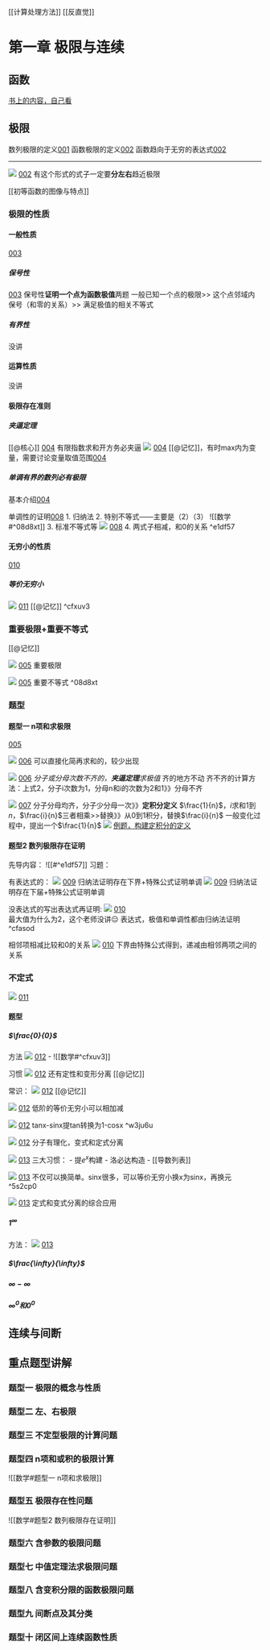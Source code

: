 [[计算处理方法]] [[反直觉]]
# 第一章 极限与连续
## 函数
[书上的内容，自己看](bookxnotepro://opennote/?nb={bf3dc445-0c59-4185-bcd0-3d63797cc6cb}&book=5a091f463109e55808917619f8d3498b&page=11&x=1084&y=1811&id=1034)

## 极限

数列极限的定义[001](bookxnotepro://opennote/?nb={bf3dc445-0c59-4185-bcd0-3d63797cc6cb}&book=43a8ddb447e812db0b53f95f0fb7e921&page=0&x=102&y=239&id=1045)
函数极限的定义[002](bookxnotepro://opennote/?nb={bf3dc445-0c59-4185-bcd0-3d63797cc6cb}&book=43a8ddb447e812db0b53f95f0fb7e921&page=1&x=103&y=85&id=1046)
函数趋向于无穷的表达式[002](bookxnotepro://opennote/?nb={bf3dc445-0c59-4185-bcd0-3d63797cc6cb}&book=43a8ddb447e812db0b53f95f0fb7e921&page=1&x=104&y=660&id=1084)

---
![](Attachment/20220708232608.png)
	 [002](bookxnotepro://opennote/?nb={bf3dc445-0c59-4185-bcd0-3d63797cc6cb}&book=43a8ddb447e812db0b53f95f0fb7e921&page=1&x=215&y=374&id=1082)
	 有这个形式的式子一定要**分左右**趋近极限

[[初等函数的图像与特点]]

### 极限的性质
#### 一般性质
[003](bookxnotepro://opennote/?nb={bf3dc445-0c59-4185-bcd0-3d63797cc6cb}&book=43a8ddb447e812db0b53f95f0fb7e921&page=2&x=115&y=316&id=1085)

##### 保号性
[003](bookxnotepro://opennote/?nb={bf3dc445-0c59-4185-bcd0-3d63797cc6cb}&book=43a8ddb447e812db0b53f95f0fb7e921&page=2&x=135&y=405&id=1087)
保号性**证明一个点为函数极值**两题
	一般已知一个点的极限>> 这个点邻域内保号（和零的关系）>> 满足极值的相关不等式

##### 有界性
没讲

#### 运算性质
没讲

#### 极限存在准则
##### 夹逼定理
[[@核心]] [004](bookxnotepro://opennote/?nb={bf3dc445-0c59-4185-bcd0-3d63797cc6cb}&book=43a8ddb447e812db0b53f95f0fb7e921&page=3&x=142&y=84&id=1089)
有限指数求和开方务必夹逼
![](Attachment/20220709001446.png)
	 [004](bookxnotepro://opennote/?nb={bf3dc445-0c59-4185-bcd0-3d63797cc6cb}&book=43a8ddb447e812db0b53f95f0fb7e921&page=3&x=242&y=244&id=1088)
	 [[@记忆]]，有时max内为变量，需要讨论变量取值范围[004](bookxnotepro://opennote/?nb={bf3dc445-0c59-4185-bcd0-3d63797cc6cb}&book=43a8ddb447e812db0b53f95f0fb7e921&page=3&x=334&y=336&id=1090)

##### 单调有界的数列必有极限
基本介绍[004](bookxnotepro://opennote/?nb={bf3dc445-0c59-4185-bcd0-3d63797cc6cb}&book=43a8ddb447e812db0b53f95f0fb7e921&page=3&x=107&y=469&id=1092)

单调性的证明[008](bookxnotepro://opennote/?nb={bf3dc445-0c59-4185-bcd0-3d63797cc6cb}&book=43a8ddb447e812db0b53f95f0fb7e921&page=7&x=232&y=579&id=1107)
	1. 归纳法
	2. 特别不等式——主要是（2）（3）
		![[数学#^08d8xt]]
	3. 标准不等式等
		![](Attachment/20220709012549.png)
		 [008](bookxnotepro://opennote/?nb={bf3dc445-0c59-4185-bcd0-3d63797cc6cb}&book=43a8ddb447e812db0b53f95f0fb7e921&page=7&x=260&y=704&id=1108) 
	4. 两式子相减，和0的关系
	^e1df57
#### 无穷小的性质
[010](bookxnotepro://opennote/?nb={bf3dc445-0c59-4185-bcd0-3d63797cc6cb}&book=43a8ddb447e812db0b53f95f0fb7e921&page=9&x=143&y=490&id=1121)

##### 等价无穷小

![](Attachment/20220711023930.png)
	 [011](bookxnotepro://opennote/?nb={bf3dc445-0c59-4185-bcd0-3d63797cc6cb}&book=43a8ddb447e812db0b53f95f0fb7e921&page=10&x=248&y=270&id=1120)
	 [[@记忆]]
	  ^cfxuv3

### 重要极限+重要不等式
[[@记忆]]

![](Attachment/20220709004742.png)
	 [005](bookxnotepro://opennote/?nb={bf3dc445-0c59-4185-bcd0-3d63797cc6cb}&book=43a8ddb447e812db0b53f95f0fb7e921&page=4&x=143&y=561&id=1098)
	 重要极限

![](Attachment/20220709004807.png)
	 [005](bookxnotepro://opennote/?nb={bf3dc445-0c59-4185-bcd0-3d63797cc6cb}&book=43a8ddb447e812db0b53f95f0fb7e921&page=4&x=205&y=639&id=1099)
	 重要不等式 ^08d8xt

### 题型
#### 题型一 n项和求极限
 [005](bookxnotepro://opennote/?nb={bf3dc445-0c59-4185-bcd0-3d63797cc6cb}&book=43a8ddb447e812db0b53f95f0fb7e921&page=4&x=148&y=696&id=1100)

![](Attachment/20220709005114.png)
	 [006](bookxnotepro://opennote/?nb={bf3dc445-0c59-4185-bcd0-3d63797cc6cb}&book=43a8ddb447e812db0b53f95f0fb7e921&page=5&x=204&y=119&id=1101)
	 可以直接化简再求和的，较少出现

![](Attachment/20220709005239.png)
	 [006](bookxnotepro://opennote/?nb={bf3dc445-0c59-4185-bcd0-3d63797cc6cb}&book=43a8ddb447e812db0b53f95f0fb7e921&page=5&x=212&y=395&id=1102)
	*分子或分母次数不齐的，**夹逼定理**求极值*
		齐的地方不动
		齐不齐的计算方法：上式2，分子i次数为1，分母n和i的次数为2和1》》分母不齐

![](Attachment/20220709010440.png)
	 [007](bookxnotepro://opennote/?nb={bf3dc445-0c59-4185-bcd0-3d63797cc6cb}&book=43a8ddb447e812db0b53f95f0fb7e921&page=6&x=251&y=537&id=1104)
	 分子分母均齐，分子少分母一次》》**定积分定义**
	 $\frac{1}{n}$，$i$求和$1$到$n$，$\frac{i}{n}$三者相乘>>替换》》从0到1积分，替换$\frac{i}{n}$
		 一般变化过程中，提出一个$\frac{1}{n}$
	 ![](Attachment/20220709010750.png)
	 [例题，构建定积分的定义](bookxnotepro://opennote/?nb={bf3dc445-0c59-4185-bcd0-3d63797cc6cb}&book=43a8ddb447e812db0b53f95f0fb7e921&page=6&x=199&y=655&id=1105)

#### 题型2 数列极限存在证明
先导内容：
![[#^e1df57]]
习题：

有表达式的：
	![](Attachment/20220710195217.png)
		 [009](bookxnotepro://opennote/?nb={bf3dc445-0c59-4185-bcd0-3d63797cc6cb}&book=43a8ddb447e812db0b53f95f0fb7e921&page=8&x=169&y=118&id=1114)
		归纳法证明存在下界+特殊公式证明单调
	![](Attachment/20220710195429.png)
		 [009](bookxnotepro://opennote/?nb={bf3dc445-0c59-4185-bcd0-3d63797cc6cb}&book=43a8ddb447e812db0b53f95f0fb7e921&page=8&x=201&y=454&id=1115)
		归纳法证明存在下届+特殊公式证明单调

没表达式的写出表达式再证明:
![](Attachment/20220710200125.png)
	 [010](bookxnotepro://opennote/?nb={bf3dc445-0c59-4185-bcd0-3d63797cc6cb}&book=43a8ddb447e812db0b53f95f0fb7e921&page=9&x=240&y=97&id=1116)  
	最大值为什么为2，这个老师没讲😑
	表达式，极值和单调性都由归纳法证明
	^cfasod

相邻项相减比较和0的关系
![](Attachment/20220711022134.png)
	 [010](bookxnotepro://opennote/?nb={bf3dc445-0c59-4185-bcd0-3d63797cc6cb}&book=43a8ddb447e812db0b53f95f0fb7e921&page=9&x=219&y=334&id=1117)
	 下界由特殊公式得到，递减由相邻两项之间的关系

### 不定式
![](Attachment/20220711034308.png)
	 [011](bookxnotepro://opennote/?nb={bf3dc445-0c59-4185-bcd0-3d63797cc6cb}&book=43a8ddb447e812db0b53f95f0fb7e921&page=10&x=223&y=550&id=1123)

#### 题型
##### $\frac{0}{0}$

方法
![](Attachment/20220711035630.png)
	 [012](bookxnotepro://opennote/?nb={bf3dc445-0c59-4185-bcd0-3d63797cc6cb}&book=43a8ddb447e812db0b53f95f0fb7e921&page=11&x=157&y=136&id=1124)
	 - ![[数学#^cfxuv3]]

习惯
![](Attachment/20220711035702.png)
	 [012](bookxnotepro://opennote/?nb={bf3dc445-0c59-4185-bcd0-3d63797cc6cb}&book=43a8ddb447e812db0b53f95f0fb7e921&page=11&x=232&y=231&id=1125)
	 还有定性和变形分离
	 [[@记忆]]

常识：
 ![](Attachment/20220711035714.png)
	 [012](bookxnotepro://opennote/?nb={bf3dc445-0c59-4185-bcd0-3d63797cc6cb}&book=43a8ddb447e812db0b53f95f0fb7e921&page=11&x=262&y=322&id=1126)
	[[@记忆]]

![](Attachment/20220711040037.png)
	 [012](bookxnotepro://opennote/?nb={bf3dc445-0c59-4185-bcd0-3d63797cc6cb}&book=43a8ddb447e812db0b53f95f0fb7e921&page=11&x=314&y=418&id=1127)
	 低阶的等价无穷小可以相加减

![](Attachment/20220713223140.png)
	[012](bookxnotepro://opennote/?nb={bf3dc445-0c59-4185-bcd0-3d63797cc6cb}&book=43a8ddb447e812db0b53f95f0fb7e921&page=11&x=207&y=616&id=1128)
	tanx-sinx提tan转换为1-cosx
	 ^w3ju6u

![](Attachment/20220713223937.png)
	[012](bookxnotepro://opennote/?nb={bf3dc445-0c59-4185-bcd0-3d63797cc6cb}&book=43a8ddb447e812db0b53f95f0fb7e921&page=11&x=243&y=656&id=1130)
	分子有理化，变式和定式分离

![](Attachment/20220713224229.png)
	[013](bookxnotepro://opennote/?nb={bf3dc445-0c59-4185-bcd0-3d63797cc6cb}&book=43a8ddb447e812db0b53f95f0fb7e921&page=12&x=251&y=118&id=1131)
	三大习惯：
	- 提$e^x$构建
	- 洛必达构造
		- [[导数列表]]

![](Attachment/20220713230810.png)
	[013](bookxnotepro://opennote/?nb={bf3dc445-0c59-4185-bcd0-3d63797cc6cb}&book=43a8ddb447e812db0b53f95f0fb7e921&page=12&x=251&y=423&id=1133)
	不仅可以换简单。sinx很多，可以等价无穷小换x为sinx，再换元
	 ^5s2cp0

![](Attachment/20220713231448.png)
	[013](bookxnotepro://opennote/?nb={bf3dc445-0c59-4185-bcd0-3d63797cc6cb}&book=43a8ddb447e812db0b53f95f0fb7e921&page=12&x=249&y=480&id=1134)
	定式和变式分离的综合应用

##### $1^{\infty}$
方法：
![](Attachment/20220713231647.png)
	[013](bookxnotepro://opennote/?nb={bf3dc445-0c59-4185-bcd0-3d63797cc6cb}&book=43a8ddb447e812db0b53f95f0fb7e921&page=12&x=235&y=592&id=1135)
	


##### $\frac{\infty}{\infty}$
##### $\infty - \infty$

##### $\infty ^0$和$0^0$
## 连续与间断

## 重点题型讲解

### 题型一 极限的概念与性质
### 题型二 左、右极限
### 题型三 不定型极限的计算问题
### 题型四 n项和或积的极限计算
![[数学#题型一 n项和求极限]]
### 题型五 极限存在性问题
![[数学#题型2 数列极限存在证明]]
### 题型六 含参数的极限问题
### 题型七 中值定理法求极限问题
### 题型八 含变积分限的函数极限问题
### 题型九 间断点及其分类
### 题型十 闭区间上连续函数性质


